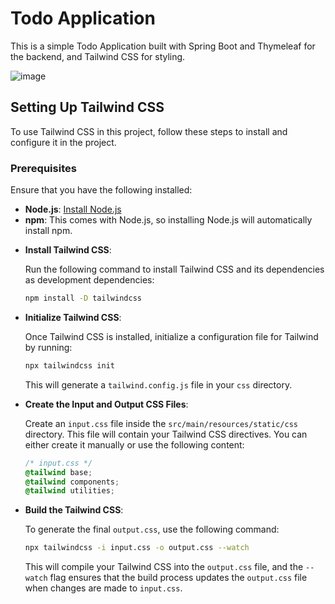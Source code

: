 # Todo Application

This is a simple Todo Application built with Spring Boot and Thymeleaf for the backend, and Tailwind CSS for styling.

![image](https://github.com/user-attachments/assets/7a00f32b-4b7d-4138-a581-5c28cba6da9c)

## Setting Up Tailwind CSS

To use Tailwind CSS in this project, follow these steps to install and configure it in the project.

### Prerequisites

Ensure that you have the following installed:

- **Node.js**: [Install Node.js](https://nodejs.org/)
- **npm**: This comes with Node.js, so installing Node.js will automatically install npm.

* **Install Tailwind CSS**:

    Run the following command to install Tailwind CSS and its dependencies as development dependencies:

    ```bash
    npm install -D tailwindcss
    ```

* **Initialize Tailwind CSS**:

    Once Tailwind CSS is installed, initialize a configuration file for Tailwind by running:

    ```bash
    npx tailwindcss init
    ```

    This will generate a `tailwind.config.js` file in your `css` directory.

* **Create the Input and Output CSS Files**:

    Create an `input.css` file inside the `src/main/resources/static/css` directory. This file will contain your Tailwind CSS directives. You can either create it manually or use the following content:

    ```css
    /* input.css */
    @tailwind base;
    @tailwind components;
    @tailwind utilities;
    ```

* **Build the Tailwind CSS**:

    To generate the final `output.css`, use the following command:

    ```bash
    npx tailwindcss -i input.css -o output.css --watch
    ```

    This will compile your Tailwind CSS into the `output.css` file, and the `--watch` flag ensures that the build process updates the `output.css` file when changes are made to `input.css`.
